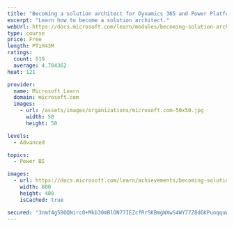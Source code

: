 ```yaml
---
title: "Becoming a solution architect for Dynamics 365 and Power Platform"
excerpt: "Learn how to become a solution architect."
webUrl: https://docs.microsoft.com/learn/modules/becoming-solution-architect/
type: course
price: Free
length: PT1H43M
ratings:
  count: 619
  average: 4.704362
heat: 121

provider:
  name: Microsoft Learn
  domain: microsoft.com
  images:
    - url: /assets/images/organizations/microsoft.com-50x50.jpg
      width: 50
      height: 50

levels:
  - Advanced

topics:
  - Power BI

images:
  - url: https://docs.microsoft.com/learn/achievements/becoming-solution-architect-social.png
    width: 800
    height: 400
    isCached: true

secured: "3nmf4g5BOQNircO+Mkb30mBlON77IEZcfRrSKBmgWXwS4WY77Z8dGKPuoqquW4O8820+y3ajdgYVBcj2brNqyZmSSl60yaxgR7LSzziXWB12+3BMHlUIxfbF63SmrUCpmTmi4mlKywnkq1k3NRclOf9ecvv7MIJAvl3JF7huQffeOJmQFhE9G+VBFDb5kbUEOL+ZcitZrlUW32bpEwnev1rI9sCNzivLDFXHwREmq98W8QlTTejsEA9XjSUeR56zuLY9VjMDq+8ZBsEAyyaOIm+q+HQhNZ2TCQ4DHA7Zv/E0Bfq2DVs3c+agY9LxcNaicC12YrabNEBxX5FYTP9zbYnlKjAIhspYMiNPBVprPdCn0+yMwTVqzoyn4at/MYnIaFygS0RlWnFxecfACFxouBSCEhqUGOHDSxGXl3kFMOI=;9AdHTNOkTeeTLLCyQXGxoQ=="
---
```


